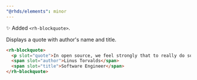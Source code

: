 ```yaml
---
"@rhds/elements": minor
---
```


✨ Added `<rh-blockquote>`.

Displays a quote with author's name and title.

```html
<rh-blockquote>
  <p slot="quote">In open source, we feel strongly that to really do something well, you have to get a lot of people involved.</p>
  <span slot="author">Linus Torvalds</span>
  <span slot="title">Software Engineer</span>
</rh-blockquote>
```
